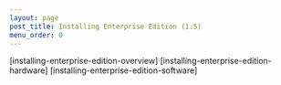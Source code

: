 ```yaml
---
layout: page
post_title: Installing Enterprise Edition (1.5)
menu_order: 0
---
```


[installing-enterprise-edition-overview] [installing-enterprise-edition-hardware] [installing-enterprise-edition-software]